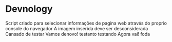 # Devnology
Script criado para selecionar informações de pagina web através do proprio console do navegador
A imagem inserida deve ser desconsiderada
Cansado de testar
Vamos denovo!
testanto
testando
Agora vai!
foda
